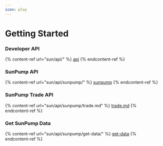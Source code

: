 ```yaml
---
icon: play
---
```


# Getting Started

### Developer API

{% content-ref url="sun/api/" %}
[api](sun/api/)
{% endcontent-ref %}

### SunPump API

{% content-ref url="sun/api/sunpump/" %}
[sunpump](sun/api/sunpump/)
{% endcontent-ref %}

### SunPump Trade API

{% content-ref url="sun/api/sunpump/trade.md" %}
[trade.md](sun/api/sunpump/trade.md)
{% endcontent-ref %}

### Get SunPump Data

{% content-ref url="sun/api/sunpump/get-data/" %}
[get-data](sun/api/sunpump/get-data/)
{% endcontent-ref %}
